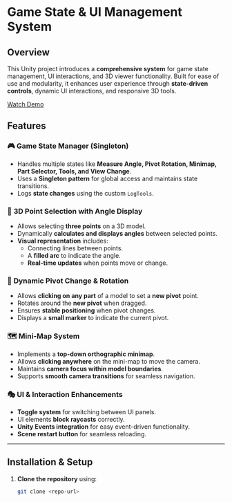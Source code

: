 # Game State & UI Management System

## Overview
This Unity project introduces a **comprehensive system** for game state management, UI interactions, and 3D viewer functionality. Built for ease of use and modularity, it enhances user experience through **state-driven controls**, dynamic UI interactions, and responsive 3D tools.

[Watch Demo](https://1drv.ms/v/c/620e69615af8077e/EYilltzRixZMs0k-ytYbbpYBfAfmRf02Laez2I5hW1ymWg?e=AiXFep)


## Features
### 🎮 **Game State Manager (Singleton)**
- Handles multiple states like **Measure Angle, Pivot Rotation, Minimap, Part Selector, Tools, and View Change**.
- Uses a **Singleton pattern** for global access and maintains state transitions.
- Logs **state changes** using the custom `LogTools`.

### 📏 **3D Point Selection with Angle Display**
- Allows selecting **three points** on a 3D model.
- Dynamically **calculates and displays angles** between selected points.
- **Visual representation** includes:
  - Connecting lines between points.
  - A **filled arc** to indicate the angle.
  - **Real-time updates** when points move or change.

### 🔄 **Dynamic Pivot Change & Rotation**
- Allows **clicking on any part** of a model to set a **new pivot** point.
- Rotates around the **new pivot** when dragged.
- Ensures **stable positioning** when pivot changes.
- Displays a **small marker** to indicate the current pivot.

### 🗺️ **Mini-Map System**
- Implements a **top-down orthographic minimap**.
- Allows **clicking anywhere** on the mini-map to move the camera.
- Maintains **camera focus within model boundaries**.
- Supports **smooth camera transitions** for seamless navigation.

### 🎭 **UI & Interaction Enhancements**
- **Toggle system** for switching between UI panels.
- UI elements **block raycasts** correctly.
- **Unity Events integration** for easy event-driven functionality.
- **Scene restart button** for seamless reloading.

---

## Installation & Setup
1. **Clone the repository** using:
   ```bash
   git clone <repo-url>
